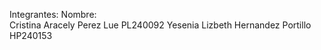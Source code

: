 Integrantes:
Nombre:          
Cristina Aracely Perez Lue          PL240092
Yesenia Lizbeth Hernandez Portillo  HP240153
